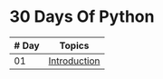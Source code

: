 # 30 Days Of Python

|   # Day   | Topics                                                    |
|-----------|:-------------------------------------------------------------------------------------------------------------: |
|  01   |  [Introduction](./01_Day_Introduction/helloworld.py) |
